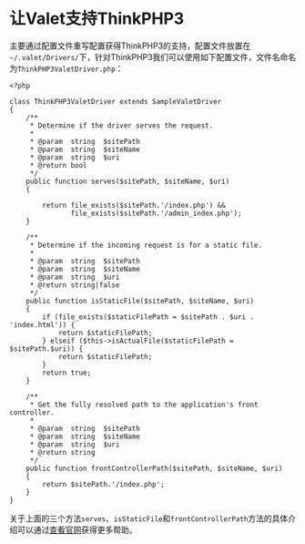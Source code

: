 # 让Valet支持ThinkPHP3

主要通过配置文件重写配置获得ThinkPHP3的支持，配置文件放置在`~/.valet/Drivers/`下，针对ThinkPHP3我们可以使用如下配置文件，文件名命名为`ThinkPHP3ValetDriver.php`：

```
<?php

class ThinkPHP3ValetDriver extends SampleValetDriver
{
    /**
     * Determine if the driver serves the request.
     *
     * @param  string  $sitePath
     * @param  string  $siteName
     * @param  string  $uri
     * @return bool
     */
    public function serves($sitePath, $siteName, $uri)
    {

        return file_exists($sitePath.'/index.php') &&
               file_exists($sitePath.'/admin_index.php');
    }

    /**
     * Determine if the incoming request is for a static file.
     *
     * @param  string  $sitePath
     * @param  string  $siteName
     * @param  string  $uri
     * @return string|false
     */
    public function isStaticFile($sitePath, $siteName, $uri)
    {
        if (file_exists($staticFilePath = $sitePath . $uri . 'index.html')) {
            return $staticFilePath;
        } elseif ($this->isActualFile($staticFilePath = $sitePath.$uri)) {
            return $staticFilePath;
        }
        return true;
    }

    /**
     * Get the fully resolved path to the application's front controller.
     *
     * @param  string  $sitePath
     * @param  string  $siteName
     * @param  string  $uri
     * @return string
     */
    public function frontControllerPath($sitePath, $siteName, $uri)
    {
        return $sitePath.'/index.php';
    }
}
```
关于上面的三个方法`serves`、`isStaticFile`和`frontControllerPath`方法的具体介绍可以通过[查看官网](https://laravel.com/docs/5.5/valet#custom-valet-drivers)获得更多帮助。




